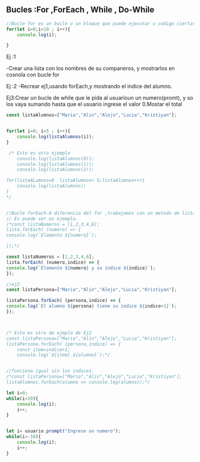 ## Bucles :For ,ForEach , While , Do-While

```js
//Bucle for es un bucle o un bloque que puede ejecutar u codigo ciertas cantidades de veces.
for(let i=0;i<10 ; i++){
    console.log(i);

}
```
Ej :1

-Crear una lista con los nombres de su companeros, y mostrarlos en cosnola con bucle for


Ej :2
-Recrear ej1,usando forEach,y mostrando el indice del alumno.


Ej3:Crear un bucle de while que le pida al usuarioun un numero(promt), y so los vaya sumando hasta que el usuario ingrese el valor 0.Mostar el total
```js
const listaAlumnos=["Maria","Alin","Alejo","Lucia","Kristiyan"];


for(let i=0; i<5 ; i++){
    console.log(listaAlumnos(i));
}

 /* Esto es otro ejemplo
    console.log(listaAlumnos(0));
    console.log(listaAlumnos(1));
    console.log(listaAlumnos(2));

for(listaALumnos=0  listaAlumnos< 5;listaAlumnos++){
    console.log(listaAlumnos);
}
*/

```

```js

//Bucle forEach-A diferencia del for ,trabajamos con un metodo de listas y podemos acceder tanto al valor como a su indice.
// Es puede ser un ejemplo.
/*const listaNumeros = [1,2,3,4,6];
lista.forEach( (numero) => {
console.log(`Elemento ${numero}`);

});*/

const listaNumeros = [1,2,3,4,6];
lista.forEach( (numero,indice) => {
console.log(`Elemento ${numero} y su indice ${indice}`);
});


```

```js
//ej2
const listaPersona=["Maria","Alin","Alejo","Lucia","Kristiyan"]; 

listaPersona.forEach( (persona,indice) => {
console.log(`El alumno ${persona} tiene su indice ${indice+1}`);
});



/* Esto es otro de ejmplo de Ej2
const listaPersona=["Maria","Alin","Alejo","Lucia","Kristiyan"]; 
listaPersona.forEach( (persona,indice) => {
    const item=indice+1;
    console.log(`${item}.${alumno}`);*/


//funciona igual sin los indices.
/*const listaPersona=["Maria","Alin","Alejo","Lucia","Kristiyan"]; 
listaAlumnos.forEach(alumno => console.log(alumno));*/

```

```js
let i=0;
while(i<10){
    console.log(i);
    i++;
}
```

```js

let i= usuario.prompt("Ingrese un numero");
while(i>-10){
    console.log(i);
    i++;
}

